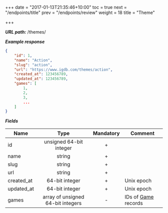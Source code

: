 +++
date = "2017-01-13T21:35:46+10:00"
toc = true
next = "/endpoints/title"
prev = "/endpoints/review"
weight = 18
title = "Theme"

+++

***URL path:*** /themes/

***Example response***

```json
{
    "id": 1,
    "name": "Action",
    "slug": "action",
    "url": "https://www.igdb.com/themes/action",
    "created_at": 123456789,
    "updated_at": 123456789,
    "games": [
        1,
        2,
        3,
        ...
    ]
}
```

***Fields***

| Name       | Type                              | Mandatory | Comment |
| ---------- |:---------------------------------:|:---------:| ------- |
| id         | unsigned 64-bit integer           |     +     ||
| name       | string                            |     +     ||
| slug       | string                            |     +     ||
| url        | string                            |     +     ||
| created_at | 64-bit integer                    |     +     | Unix epoch |
| updated_at | 64-bit integer                    |     +     | Unix epoch |
| games      | array of unsigned 64-bit integers |     -     | IDs of [Game](../game) records |
